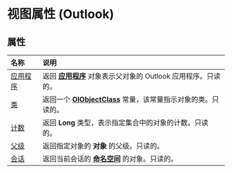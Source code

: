 
# 视图属性 (Outlook)

## 属性



|**名称**|**说明**|
|:-----|:-----|
|[应用程序](06912bad-7d59-ea9b-0491-463386474d99.md)|返回 **[应用程序](797003e7-ecd1-eccb-eaaf-32d6ddde8348.md)** 对象表示父对象的 Outlook 应用程序。只读的。|
|[类](2ffe97b5-8ccb-8d13-b35f-0cc0399fa719.md)|返回一个 **[OlObjectClass](33d724b3-df3c-2a7f-a80f-93b66d96f588.md)** 常量，该常量指示对象的类。只读的。|
|[计数](cbdd4b27-6383-0df9-2b8a-715fc40f1eb6.md)|返回 **Long** 类型，表示指定集合中的对象的计数。只读的。|
|[父级](3ada0c2f-3719-f7a9-641c-7d0d7174ca37.md)|返回指定对象的 **对象** 的父级。只读的。|
|[会话](677d7b97-b138-3506-7b45-26d091f9ba6e.md)|返回当前会话的 **[命名空间](f0dcaa19-07f5-5d42-a3bf-2e42b7885644.md)** 的对象。只读的。|
